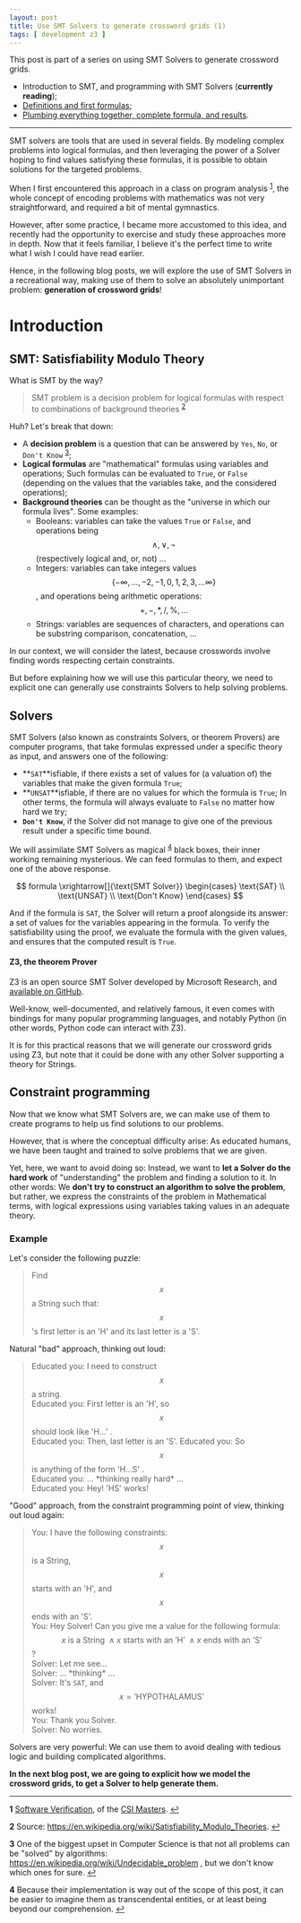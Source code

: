 ```yaml
---
layout: post
title: Use SMT Solvers to generate crossword grids (1)
tags: [ development z3 ]
---
```


This post is part of a series on using SMT Solvers to generate crossword grids.

  * Introduction to SMT, and programming with SMT Solvers (**currently reading**);
  * <a href='/2019/11/12/Use-SMT-Solvers-to-generate-crossword-grids-(2).html' target='_blank'>Definitions and first formulas</a>;
  * <a href='/2019/11/13/Use-SMT-Solvers-to-generate-crossword-grids-(3).html' target='_blank'>Plumbing everything together, complete formula, and results</a>.

---

SMT solvers are tools that are used in several fields. By modeling complex problems into logical formulas, and then leveraging the power of a Solver hoping to find values satisfying these formulas, it is possible to obtain solutions for the targeted problems.

When I first encountered this approach in a class on program analysis <sup id="a1">[1](#f1)</sup>, the whole concept of encoding problems with mathematics was not very straightforward, and required a bit of mental gymnastics.

However, after some practice, I became more accustomed to this idea, and recently had the opportunity to exercise and study these approaches more in depth.
Now that it feels familiar, I believe it's the perfect time to write what I wish I could have read earlier.

Hence, in the following blog posts, we will explore the use of SMT Solvers in a recreational way, making use of them to solve an absolutely unimportant problem: **generation of crossword grids**!


# Introduction

## SMT: Satisfiability Modulo Theory

What is SMT by the way?

> SMT problem is a decision problem for logical formulas with respect to combinations of background theories
<sup id="a2">[2](#f2)</sup>

Huh? Let's break that down:
  * A **decision problem** is a question that can be answered by `Yes`, `No`, or `Don't Know` <sup id="a3">[3](#f3)</sup>;
  * **Logical formulas** are "mathematical" formulas using variables and operations; Such formulas can be evaluated to `True`, or `False` (depending on the values that the variables take, and the considered operations);
  * **Background theories** can be thought as the "universe in which our formula lives". Some examples:
      - Booleans: variables can take the values `True` or `False`, and operations being $$ \land, \lor, \lnot $$ (respectively logical and, or, not) ...
      - Integers: variables can take integers values $$ \{ -\infty, ..., -2, -1, 0, 1, 2, 3, ... \infty \} $$, and operations being arithmetic operations: $$ +, -, *, /, \%, ... $$
      - Strings: variables are sequences of characters, and operations can be substring comparison, concatenation, ...

In our context, we will consider the latest, because crosswords involve finding words respecting certain constraints.

But before explaining how we will use this particular theory, we need to explicit one can generally use constraints Solvers to help solving problems.


## Solvers

SMT Solvers (also known as constraints Solvers, or theorem Provers) are computer programs, that take formulas expressed under a specific theory as input, and answers one of the following:
  * **`SAT`**isfiable, if there exists a set of values for (a valuation of) the variables that make the given formula `True`;
  * **`UNSAT`**isfiable, if there are no values for which the formula is `True`; In other terms, the formula will always evaluate to `False` no matter how hard we try;
  * **`Don't Know`**, if the Solver did not manage to give one of the previous result under a specific time bound.

We will assimilate SMT Solvers as magical <sup id="a4">[4](#f4)</sup> black boxes, their inner working remaining mysterious.
We can feed formulas to them, and expect one of the above response.

$$
  formula
  \xrightarrow[]{\text{SMT Solver}}
  \begin{cases}
    \text{SAT} \\
    \text{UNSAT} \\
    \text{Don't Know}
  \end{cases}
$$

And if the formula is `SAT`, the Solver will return a proof alongside its answer: a set of values for the variables appearing in the formula.
To verify the satisfiability using the proof, we evaluate the formula with the given values, and ensures that the computed result is `True`.


#### Z3, the theorem Prover

Z3 is an open source SMT Solver developed by Microsoft Research, and [available on GitHub](https://github.com/Z3Prover/z3).

Well-know, well-documented, and relatively famous, it even comes with bindings for many popular programming languages, and notably Python (in other words, Python code can interact with Z3).

It is for this practical reasons that we will generate our crossword grids using Z3, but note that it could be done with any other Solver supporting a theory for Strings.


## Constraint programming

Now that we know what SMT Solvers are, we can make use of them to create programs to help us find solutions to our problems.

However, that is where the conceptual difficulty arise:
As educated humans, we have been taught and trained to solve problems that we are given.

Yet, here, we want to avoid doing so: Instead, we want to **let a Solver do the hard work** of "understanding" the problem and finding a solution to it.
In other words: We **don't try to construct an algorithm to solve the problem**, but rather, we express the constraints of the problem in Mathematical terms, with logical expressions using variables taking values in an adequate theory.


### Example

Let's consider the following puzzle:

> Find $$ x $$ a String such that: $$ x $$'s first letter is an 'H' and its last letter is a 'S'.

Natural "bad" approach, thinking out loud:

> Educated you: I need to construct $$ x $$ a string. <br/>
> Educated you: First letter is an 'H', so $$ x $$ should look like 'H...' . <br/>
> Educated you: Then, last letter is an 'S'.
> Educated you: So $$ x $$ is anything of the form 'H...S' . <br/>
> Educated you: ... \*thinking really hard\* ... <br/>
> Educated you: Hey! 'HS' works!

"Good" approach, from the constraint programming point of view, thinking out loud again:

> You: I have the following constraints: $$ x $$ is a String, $$ x $$ starts with an 'H', and $$ x $$ ends with an 'S'. <br/>
> You: Hey Solver! Can you give me a value for the following formula: $$ x \text{ is a String } \land x \text{ starts with an 'H' } \land x \text{ ends with an 'S'} $$? <br/>
> Solver: Let me see... <br/>
> Solver: ... \*thinking\* ... <br/>
> Solver: It's `SAT`, and $$ x = \text{'HYPOTHALAMUS'} $$ works! <br/>
> You: Thank you Solver. <br/>
> Solver: No worries.


Solvers are very powerful:
We can use them to avoid dealing with tedious logic and building complicated algorithms.


**In the next blog post, we are going to explicit how we model the crossword grids, to get a Solver to help generate them.**

---
<b id="f1">1</b> <a href='https://www.u-bordeaux.fr/formation/2018/PRMA_68/informatique/enseignement/FRUAI0333298FCOEN_7296/verification-de-logiciels' target='blank'>Software Verification</a>, of the <a href='https://mastercsi.labri.fr/' target='blank'>CSI Masters</a>. [↩](#a1)

<b id="f2">2</b> Source: <a href='https://en.wikipedia.org/wiki/Satisfiability_Modulo_Theories' target='blank'>https://en.wikipedia.org/wiki/Satisfiability_Modulo_Theories</a>. [↩](#a2)

<b id="f3">3</b> One of the biggest upset in Computer Science is that not all problems can be "solved" by algorithms: <a href="https://en.wikipedia.org/wiki/Undecidable_problem" target="blank">https://en.wikipedia.org/wiki/Undecidable_problem</a> , but we don't know which ones for sure. [↩](#a3)

<b id="f4">4</b> Because their implementation is way out of the scope of this post, it can be easier to imagine them as transcendental entities, or at least being beyond our comprehension. [↩](#a4)
